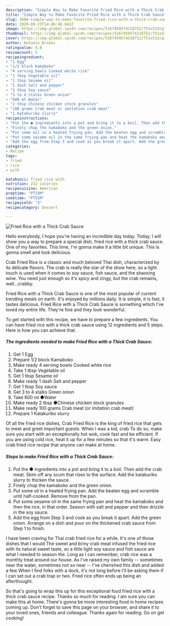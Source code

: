 ```yaml
---
description: "Simple Way to Make Favorite Fried Rice with a Thick Crab Sauce"
title: "Simple Way to Make Favorite Fried Rice with a Thick Crab Sauce"
slug: 2606-simple-way-to-make-favorite-fried-rice-with-a-thick-crab-sauce
date: 2020-09-23T14:46:46.642Z
image: https://img-global.cpcdn.com/recipes/5167459574218752/751x532cq70/fried-rice-with-a-thick-crab-sauce-recipe-main-photo.jpg
thumbnail: https://img-global.cpcdn.com/recipes/5167459574218752/751x532cq70/fried-rice-with-a-thick-crab-sauce-recipe-main-photo.jpg
cover: https://img-global.cpcdn.com/recipes/5167459574218752/751x532cq70/fried-rice-with-a-thick-crab-sauce-recipe-main-photo.jpg
author: Antonio Brooks
ratingvalue: 4.8
reviewcount: 5
recipeingredient:
- "1 Egg"
- "1/2 block Kamaboko"
- "4 serving bowls Cooked white rice"
- "1 tbsp Vegetable oil"
- "1 tbsp Sesame oil"
- "1 dash Salt and pepper"
- "1 tbsp Soy sauce"
- "3 to 4 stalks Green onion"
- "600 ml Water"
- "2 tbsp Chinese chicken stock granules"
- "100 grams Crab meat or imitation crab meat"
- "1 Katakuriko slurry"
recipeinstructions:
- "Put the ● ingredients into a pot and bring it to a boil. Then add the crab meat. Skim off any scum that rises to the surface. Add the katakuriko slurry to thicken the sauce."
- "Finely chop the kamaboko and the green onion."
- "Put some oil in a heated frying pan. Add the beaten egg and scramble until half-cooked. Remove from the pan."
- "Put some sesame oil in the same frying pan and heat the kamaboko and then the rice, in that order. Season with salt and pepper and then drizzle in the soy sauce."
- "Add the egg from Step 3 and cook as you break it apart. Add the green onion. Arrange on a dish and pour on the thickened crab sauce from Step 1 to finish."
categories:
- Recipe
tags:
- fried
- rice
- with

katakunci: fried rice with 
nutrition: 232 calories
recipecuisine: American
preptime: "PT33M"
cooktime: "PT55M"
recipeyield: "3"
recipecategory: Dessert

---
```



![Fried Rice with a Thick Crab Sauce](https://img-global.cpcdn.com/recipes/5167459574218752/751x532cq70/fried-rice-with-a-thick-crab-sauce-recipe-main-photo.jpg)

Hello everybody, I hope you're having an incredible day today. Today, I will show you a way to prepare a special dish, fried rice with a thick crab sauce. One of my favorites. This time, I'm gonna make it a little bit unique. This is gonna smell and look delicious.

Crab Fried Rice is a classic and much beloved Thai dish, characterized by its delicate flavors. The crab is really the star of the show here, so a light touch is used when it comes to soy sauce, fish sauce, and the shaoxing wine. You need just enough so it&#39;s spicy and zingy, but the crab remains, well…crabby.

Fried Rice with a Thick Crab Sauce is one of the most popular of current trending meals on earth. It's enjoyed by millions daily. It is simple, it is fast, it tastes delicious. Fried Rice with a Thick Crab Sauce is something which I've loved my entire life. They're fine and they look wonderful.


To get started with this recipe, we have to prepare a few ingredients. You can have fried rice with a thick crab sauce using 12 ingredients and 5 steps. Here is how you can achieve that.

<!--inarticleads1-->

##### The ingredients needed to make Fried Rice with a Thick Crab Sauce:

1. Get 1 Egg
1. Prepare 1/2 block Kamaboko
1. Make ready 4 serving bowls Cooked white rice
1. Take 1 tbsp Vegetable oil
1. Get 1 tbsp Sesame oil
1. Make ready 1 dash Salt and pepper
1. Get 1 tbsp Soy sauce
1. Get 3 to 4 stalks Green onion
1. Take 600 ml ●Water
1. Make ready 2 tbsp ●Chinese chicken stock granules
1. Make ready 100 grams Crab meat (or imitation crab meat)
1. Prepare 1 Katakuriko slurry


Of all the fried rice dishes, Crab Fried Rice is the king of fried rice that gets to meet and greet important guests. When I was a kid, crab To do so, make sure you start with an exceptionally hot wok, cook fast and be efficient. If you are using cold rice, heat it up for a few minutes so that it&#39;s warm. Easy crab fried rice recipe that anyone can make at home. 

<!--inarticleads2-->

##### Steps to make Fried Rice with a Thick Crab Sauce:

1. Put the ● ingredients into a pot and bring it to a boil. Then add the crab meat. Skim off any scum that rises to the surface. Add the katakuriko slurry to thicken the sauce.
1. Finely chop the kamaboko and the green onion.
1. Put some oil in a heated frying pan. Add the beaten egg and scramble until half-cooked. Remove from the pan.
1. Put some sesame oil in the same frying pan and heat the kamaboko and then the rice, in that order. Season with salt and pepper and then drizzle in the soy sauce.
1. Add the egg from Step 3 and cook as you break it apart. Add the green onion. Arrange on a dish and pour on the thickened crab sauce from Step 1 to finish.


I have been craving for Thai crab fried rice for a while. It&#39;s one of those dishes that I would The sweet and briny crab meat infused the fried rice with its natural sweet taste, so a little light soy sauce and fish sauce are what I needed to season the. Long as I can remember, crab rice was a monthly treat around our house. As I&#39;ve raised my own family -- sometimes near the water, sometimes not so near -- I&#39;ve cherished this dish and added a few When I find folks with a dock, it&#39;s not long before I&#39;ll be asking them if I can set out a crab trap or two. Fried rice often ends up being an afterthought. 

So that's going to wrap this up for this exceptional food fried rice with a thick crab sauce recipe. Thanks so much for reading. I am sure you can make this at home. There's gonna be more interesting food in home recipes coming up. Don't forget to save this page on your browser, and share it to your loved ones, friends and colleague. Thanks again for reading. Go on get cooking!
